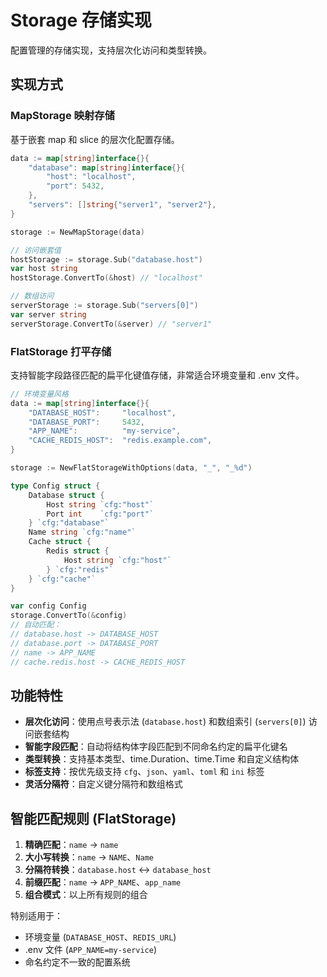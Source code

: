 # Storage 存储实现

配置管理的存储实现，支持层次化访问和类型转换。

## 实现方式

### MapStorage 映射存储

基于嵌套 map 和 slice 的层次化配置存储。

```go
data := map[string]interface{}{
    "database": map[string]interface{}{
        "host": "localhost",
        "port": 5432,
    },
    "servers": []string{"server1", "server2"},
}

storage := NewMapStorage(data)

// 访问嵌套值
hostStorage := storage.Sub("database.host")
var host string
hostStorage.ConvertTo(&host) // "localhost"

// 数组访问
serverStorage := storage.Sub("servers[0]")
var server string
serverStorage.ConvertTo(&server) // "server1"
```

### FlatStorage 打平存储

支持智能字段路径匹配的扁平化键值存储，非常适合环境变量和 .env 文件。

```go
// 环境变量风格
data := map[string]interface{}{
    "DATABASE_HOST":     "localhost",
    "DATABASE_PORT":     5432,
    "APP_NAME":          "my-service",
    "CACHE_REDIS_HOST":  "redis.example.com",
}

storage := NewFlatStorageWithOptions(data, "_", "_%d")

type Config struct {
    Database struct {
        Host string `cfg:"host"`
        Port int    `cfg:"port"`
    } `cfg:"database"`
    Name string `cfg:"name"`
    Cache struct {
        Redis struct {
            Host string `cfg:"host"`
        } `cfg:"redis"`
    } `cfg:"cache"`
}

var config Config
storage.ConvertTo(&config)
// 自动匹配：
// database.host -> DATABASE_HOST
// database.port -> DATABASE_PORT  
// name -> APP_NAME
// cache.redis.host -> CACHE_REDIS_HOST
```

## 功能特性

- **层次化访问**：使用点号表示法 (`database.host`) 和数组索引 (`servers[0]`) 访问嵌套结构
- **智能字段匹配**：自动将结构体字段匹配到不同命名约定的扁平化键名
- **类型转换**：支持基本类型、time.Duration、time.Time 和自定义结构体
- **标签支持**：按优先级支持 `cfg`、`json`、`yaml`、`toml` 和 `ini` 标签
- **灵活分隔符**：自定义键分隔符和数组格式

## 智能匹配规则 (FlatStorage)

1. **精确匹配**：`name` → `name`
2. **大小写转换**：`name` → `NAME`、`Name`
3. **分隔符转换**：`database.host` ↔ `database_host`
4. **前缀匹配**：`name` → `APP_NAME`、`app_name`
5. **组合模式**：以上所有规则的组合

特别适用于：
- 环境变量 (`DATABASE_HOST`、`REDIS_URL`)
- .env 文件 (`APP_NAME=my-service`)
- 命名约定不一致的配置系统